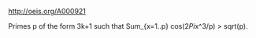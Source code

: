 http://oeis.org/A000921

Primes p of the form 3k+1 such that Sum_{x=1..p} cos(2*Pi*x^3/p) >  sqrt(p).
